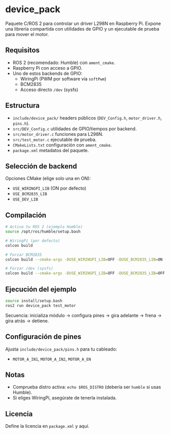 # device_pack

Paquete C/ROS 2 para controlar un driver L298N en Raspberry Pi. Expone una librería compartida con utilidades de GPIO y un ejecutable de prueba para mover el motor.

## Requisitos
- ROS 2 (recomendado: Humble) con `ament_cmake`.
- Raspberry Pi con acceso a GPIO.
- Uno de estos backends de GPIO:
  - WiringPi (PWM por software vía `softPwm`)
  - BCM2835
  - Acceso directo `/dev` (sysfs)

## Estructura
- `include/device_pack/` headers públicos (`DEV_Config.h`, `motor_driver.h`, `pins.h`).
- `src/DEV_Config.c` utilidades de GPIO/tiempos por backend.
- `src/motor_driver.c` funciones para L298N.
- `src/test_motor.c` ejecutable de prueba.
- `CMakeLists.txt` configuración con `ament_cmake`.
- `package.xml` metadatos del paquete.

## Selección de backend
Opciones CMake (elige solo una en ON):
- `USE_WIRINGPI_LIB` (ON por defecto)
- `USE_BCM2835_LIB`
- `USE_DEV_LIB`

## Compilación
```bash
# Activa tu ROS 2 (ejemplo Humble)
source /opt/ros/humble/setup.bash

# WiringPi (por defecto)
colcon build

# Forzar BCM2835
colcon build --cmake-args -DUSE_WIRINGPI_LIB=OFF -DUSE_BCM2835_LIB=ON -DUSE_DEV_LIB=OFF

# Forzar /dev (sysfs)
colcon build --cmake-args -DUSE_WIRINGPI_LIB=OFF -DUSE_BCM2835_LIB=OFF -DUSE_DEV_LIB=ON
```

## Ejecución del ejemplo
```bash
source install/setup.bash
ros2 run device_pack test_motor
```
Secuencia: inicializa módulo → configura pines → gira adelante → frena → gira atrás → detiene.

## Configuración de pines
Ajusta `include/device_pack/pins.h` para tu cableado:
- `MOTOR_A_IN1`, `MOTOR_A_IN2`, `MOTOR_A_EN`

## Notas
- Comprueba distro activa: `echo $ROS_DISTRO` (debería ser `humble` si usas Humble).
- Si eliges WiringPi, asegúrate de tenerla instalada.

## Licencia
Define la licencia en `package.xml` y aquí.
